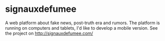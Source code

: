 # signauxdefumee
A web platform about fake news, post-truth era and rumors. The platform is running on computers and tablets, I'd like to develop a mobile version. See the project on http://signauxdefumee.com/
